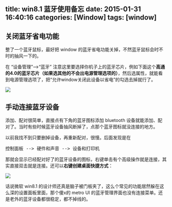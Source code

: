 title: win8.1 蓝牙使用备忘
date: 2015-01-31 16:40:16
categories: [Window]
tags: [window]
---

## 关闭蓝牙省电功能

整了一个蓝牙鼠标，最好把 window 的蓝牙省电功能关掉，不然蓝牙鼠标会时不时的抽风一下的。

在 “设备管理”——>“蓝牙” 注意这里要选择你机子上的蓝牙芯片，例如下面这个**高通的4.0的蓝牙芯片（如果选其他的不会出电源管理选项的）**，然后选属性，就能看到电源管理选项了，把“允许window关闭此设备以省电”的勾选去掉就行了。

![](http://7u2hy4.com1.z0.glb.clouddn.com/window/bluetooth-note/1.jpeg)

## 手动连接蓝牙设备

添加、配对很简单，直接点有下角的蓝牙图标添加 bluetooth 设备就能添加、配对了。当时有些时候蓝牙设备抽风断掉了，点那个蓝牙图标就没连接的地方。

以前我找不到只要删掉设备，再重新配对，很慢。后面发现是在 

<pre>
控制面板 --> 硬件和声音 --> 设备和打印机 
</pre>

那就会显示已经配对好了的蓝牙设备的图标，右键单击有个高级操作就是连接，其实直接双击就是连接。还可以**右键创建桌面快捷方式**：

![](http://7u2hy4.com1.z0.glb.clouddn.com/window/bluetooth-note/2.jpeg)

话说微软 win8.1 的设计师还真是脑子被门板夹了，这么个常见的功能居然躲在这么深的设置面板里面，那个傻x的 metro UI 的蓝牙管理界面也没有连接菜单。还是老外的蓝牙设备都很稳定，都不掉线的。


